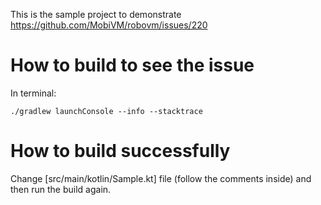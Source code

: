 This is the sample project to demonstrate https://github.com/MobiVM/robovm/issues/220

How to build to see the issue
=============================
In terminal:
```
./gradlew launchConsole --info --stacktrace
```

How to build successfully
=========================
Change [src/main/kotlin/Sample.kt] file (follow the comments inside) and then run the build again.
